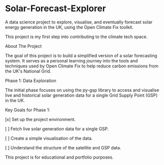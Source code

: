 # Solar-Forecast-Explorer
A data science project to explore, visualise, and eventually forecast solar energy generation in the UK, using the Open Climate Fix toolkit.

This project is my first step into contributing to the climate tech space.

About The Project

The goal of this project is to build a simplified version of a solar forecasting system. It serves as a personal learning journey into the tools and techniques used by Open Climate Fix to help reduce carbon emissions from the UK's National Grid.

Phase 1: Data Exploration

The initial phase focuses on using the py-gsp library to access and visualise live and historical solar generation data for a single Grid Supply Point (GSP) in the UK.

Key Goals for Phase 1:

[x] Set up the project environment.

[ ] Fetch live solar generation data for a single GSP.

[ ] Create a simple visualisation of the data.

[ ] Understand the structure of the satellite and GSP data.

This project is for educational and portfolio purposes.
